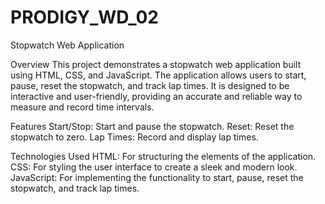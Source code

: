 # PRODIGY_WD_02

Stopwatch Web Application

Overview
This project demonstrates a stopwatch web application built using HTML, CSS, and JavaScript. The application allows users to start, pause, reset the stopwatch, and track lap times. It is designed to be interactive and user-friendly, providing an accurate and reliable way to measure and record time intervals.

Features
Start/Stop: Start and pause the stopwatch.
Reset: Reset the stopwatch to zero.
Lap Times: Record and display lap times.

Technologies Used
HTML: For structuring the elements of the application.
CSS: For styling the user interface to create a sleek and modern look.
JavaScript: For implementing the functionality to start, pause, reset the stopwatch, and track lap times.
